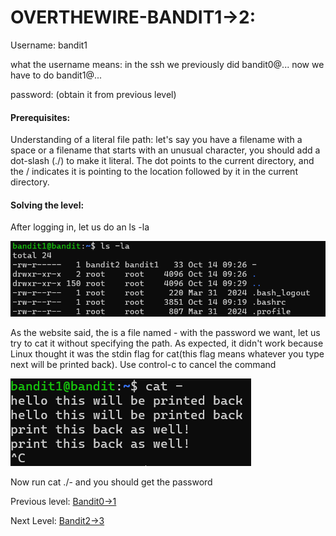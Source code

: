# OVERTHEWIRE-BANDIT1->2:







Username: bandit1



what the username means: in the ssh we previously did bandit0@... now we have to do bandit1@...



password: <Redacted>(obtain it from previous level)



#### Prerequisites:



Understanding of a literal file path: let's say you have a filename with a space or a filename that starts with an unusual character, you should add a dot-slash (./) to make it literal. The dot points to the current directory, and the / indicates it is pointing to the location followed by it in the current directory.



#### Solving the level: 



After logging in, let us do an ls -la



![Image couldn't load](images/Screenshot-Bandit1-0.png)





As the website said, the is a file named - with the password we want, let us try to cat it without specifying the path. As expected, it didn't work because Linux thought it was the stdin flag for cat(this flag means whatever you type next will be printed back). Use control-c to cancel the command 







![Image couldn't load](images/Screenshot-Bandit1-1.png)







Now run cat ./- and you should get the password





Previous level: [Bandit0->1](../Bandit0-1/writeup.md.md)



Next Level: [Bandit2->3](../Bandit2/writeup.md.md)

